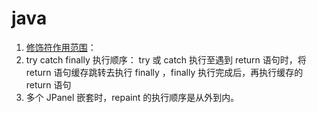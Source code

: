 # java

1. [修饰符作用范围](../Java/modifier.md)：
2. try catch finally 执行顺序：
   try 或 catch 执行至遇到 return 语句时，将 return 语句缓存跳转去执行 finally ，finally 执行完成后，再执行缓存的 return 语句
3. 多个 JPanel 嵌套时，repaint 的执行顺序是从外到内。